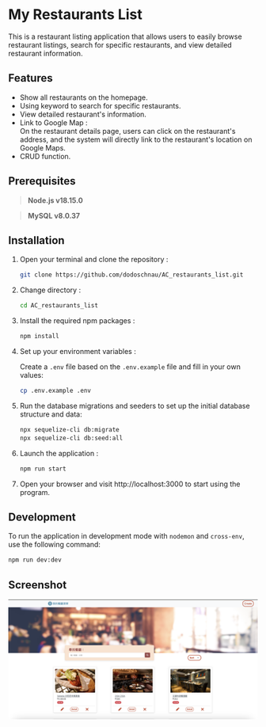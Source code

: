 # My Restaurants List
This is a restaurant listing application that allows users to easily browse restaurant listings, search for specific restaurants, and view detailed restaurant information.
## Features
- Show all restaurants on the homepage.
- Using keyword to search for specific restaurants.
- View detailed restaurant's information.
- Link to Google Map :  
  On the restaurant details page, users can click on the restaurant's address, and the system will directly link to the restaurant's location on Google Maps.
- CRUD function.

## Prerequisites
> **Node.js v18.15.0**

> **MySQL v8.0.37**
## Installation
1. Open your terminal and clone the repository :   
    ```sh
    git clone https://github.com/dodoschnau/AC_restaurants_list.git
    ```
2. Change directory :   
    ```sh
    cd AC_restaurants_list
    ```
3. Install the required npm packages :   
    ```sh
    npm install
    ```

4. Set up your environment variables :

    Create a `.env` file based on the `.env.example` file and fill in your own values:
    ```sh
    cp .env.example .env
    ```

5. Run the database migrations and seeders to set up the initial database structure and data:
    ```sh
    npx sequelize-cli db:migrate
    npx sequelize-cli db:seed:all
    ```
6. Launch the application :   
    ```sh
    npm run start
    ```
7. Open your browser and visit http://localhost:3000 to start using the program.

## Development

To run the application in development mode with `nodemon` and `cross-env`, use the following command:
```sh
npm run dev:dev
```


## Screenshot
![alt text](./public/screenshots/image-3.png)